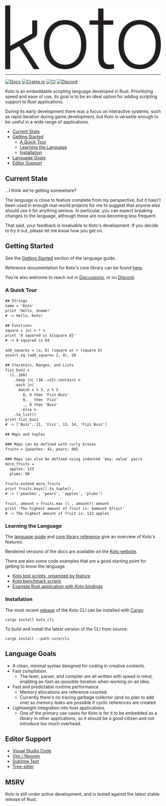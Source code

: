 [![Koto](assets/koto.svg)][koto]

---

[![Docs](https://img.shields.io/docsrs/koto)][docs]
[![Crates.io](https://img.shields.io/crates/v/koto.svg)][crates]
[![CI](https://github.com/koto-lang/koto/workflows/CI/badge.svg)][ci]
[![Discord](https://img.shields.io/discord/894599423970136167?logo=discord)][discord]

Koto is an embeddable scripting language developed in Rust. 
Prioritizing speed and ease of use, its goal is to be an ideal option for 
adding scripting support to Rust applications.

During its early development there was a focus on interactive systems, 
such as rapid iteration during game development,
but Koto is versatile enough to be useful in a wide range of applications.

- [Current State](#current-state)
- [Getting Started](#getting-started)
  - [A Quick Tour](#a-quick-tour)
  - [Learning the Language](#learning-the-language)
  - [Installation](#installation)
- [Language Goals](#language-goals)
- [Editor Support](#editor-support)

## Current State

...I think we're getting somewhere?

The language is close to feature complete from my perspective, 
but it hasn't been used in enough real-world projects for me to suggest that 
anyone else should use it for anything serious. 
In particular, you can expect breaking changes to the language, 
although these are now becoming less frequent. 

That said, your feedback is invaluable to Koto's development. 
If you decide to try it out, please let me know how you get on.

## Getting Started

See the [Getting Started][getting-started] section of the language guide.

Reference documentation for Koto's core library can be found [here][core-lib].

You're also welcome to reach out in [Discussions][discussions],
or on [Discord][discord].

### A Quick Tour

```coffee,skip_check
## Strings
name = 'Koto'
print 'Hello, $name!'
# -> Hello, Koto!

## Functions
square = |n| n * n
print '8 squared is ${square 8}'
# -> 8 squared is 64

add_squares = |a, b| (square a) + (square b)
assert_eq (add_squares 2, 4), 20

## Iterators, Ranges, and Lists
fizz_buzz = 
  (1..100)
    .keep |n| (10..=15).contains n
    .each |n|
      match n % 3, n % 5
        0, 0 then 'Fizz Buzz'
        0, _ then 'Fizz'
        _, 0 then 'Buzz'
        else n
    .to_list()
print fizz_buzz
# -> ['Buzz', 11, 'Fizz', 13, 14, 'Fizz Buzz']

## Maps and tuples

### Maps can be defined with curly braces
fruits = {peaches: 42, pears: 99}

### Maps can also be defined using indented `key: value` pairs
more_fruits = 
  apples: 123
  plums: 99

fruits.extend more_fruits
print fruits.keys().to_tuple(),
# -> ('peaches', 'pears', 'apples', 'plums')

fruit, amount = fruits.max |(_, amount)| amount
print 'The highest amount of fruit is: $amount $fruit'
# -> The highest amount of fruit is: 123 apples
```

### Learning the Language

The [language guide](docs/language/_index.md) and 
[core library reference](docs/core_lib) give an overview of Koto's features. 

Rendered versions of the docs are available on the [Koto website](koto-docs).

There are also some code examples that are a good starting point for getting to 
know the language.

- [Koto test scripts, organized by feature](./koto/tests/)
- [Koto benchmark scripts](./koto/benches/)
- [Example Rust application with Koto bindings](./examples/poetry/)

### Installation

The most recent [release](cli-crate) of the Koto CLI can be installed with
[Cargo](https://rustup.rs):

```
cargo install koto_cli
```

To build and install the latest version of the CLI from source:

```
cargo install --path core/cli
```

## Language Goals

- A clean, minimal syntax designed for coding in creative contexts.
- Fast compilation.
  - The lexer, parser, and compiler are all written with speed in mind,
    enabling as-fast-as-possible iteration when working on an idea.
- Fast and predictable runtime performance.
  - Memory allocations are reference counted.
  - Currently there's no tracing garbage collector (and no plan to add one)
    so memory leaks are possible if cyclic references are created.
- Lightweight integration into host applications.
  - One of the primary use cases for Koto is for it to be embedded as a library
    in other applications, so it should be a good citizen and not introduce too
    much overhead.

## Editor Support

- [Visual Studio Code](https://github.com/koto-lang/koto-vscode)
- [Vim / Neovim](https://github.com/koto-lang/koto.vim)
- [Sublime Text](https://github.com/koto-lang/koto-sublime)
- [Tree-sitter](https://github.com/koto-lang/tree-sitter-koto)

## MSRV

Koto is still under active development, and is tested against the latest stable
release of Rust.

[ci]: https://github.com/koto-lang/koto/actions
[cli-crate]: https://crates.io/crates/koto_cli
[core-lib]: https://koto.dev/docs/next/core
[crates]: https://crates.io/crates/koto
[discord]: https://discord.gg/JeV8RuK4CT
[discussions]: https://github.com/koto-lang/koto/discussions
[docs]: https://docs.rs/koto
[getting-started]: https://koto.dev/docs/next/language/#getting-started
[koto]: https://koto.dev
[koto-docs]: https://koto.dev/docs/next
[repl]: https://en.wikipedia.org/wiki/Read–eval–print_loop
[tags]: https://github.com/koto-lang/koto/tags
